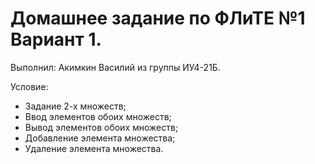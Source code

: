 # Домашнее задание по ФЛиТЕ №1 Вариант 1.
Выполнил: Акимкин Василий из группы ИУ4-21Б.

Условие:

<ul>
  <li> Задание 2-х множеств; </li>
  <li> Ввод элементов обоих множеств; </li>
  <li> Вывод элементов обоих множеств; </li>
  <li> Добавление элемента множества; </li>
  <li> Удаление элемента множества. </li>
</ul>

